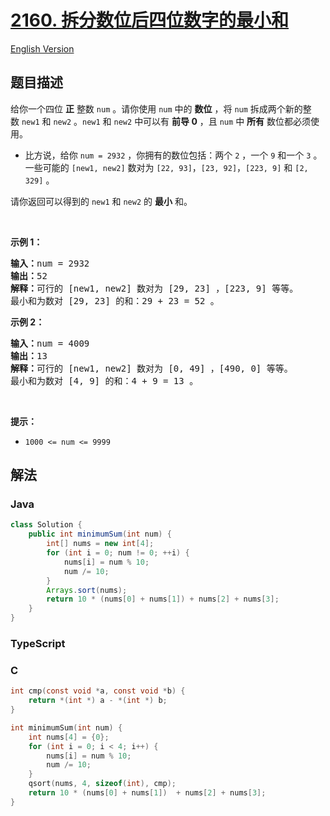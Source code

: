 # [2160. 拆分数位后四位数字的最小和](https://leetcode.cn/problems/minimum-sum-of-four-digit-number-after-splitting-digits)

[English Version](/solution/2100-2199/2160.Minimum%20Sum%20of%20Four%20Digit%20Number%20After%20Splitting%20Digits/README_EN.md)

## 题目描述

<!-- 这里写题目描述 -->

<p>给你一个四位&nbsp;<strong>正</strong>&nbsp;整数&nbsp;<code>num</code>&nbsp;。请你使用 <code>num</code>&nbsp;中的 <strong>数位</strong> ，将&nbsp;<code>num</code>&nbsp;拆成两个新的整数&nbsp;<code>new1</code>&nbsp;和&nbsp;<code>new2</code>&nbsp;。<code>new1</code> 和&nbsp;<code>new2</code>&nbsp;中可以有&nbsp;<strong>前导 0</strong>&nbsp;，且&nbsp;<code>num</code>&nbsp;中 <strong>所有</strong>&nbsp;数位都必须使用。</p>

<ul>
	<li>比方说，给你&nbsp;<code>num = 2932</code>&nbsp;，你拥有的数位包括：两个&nbsp;<code>2</code>&nbsp;，一个&nbsp;<code>9</code>&nbsp;和一个&nbsp;<code>3</code>&nbsp;。一些可能的&nbsp;<code>[new1, new2]</code>&nbsp;数对为&nbsp;<code>[22, 93]</code>，<code>[23, 92]</code>，<code>[223, 9]</code> 和&nbsp;<code>[2, 329]</code>&nbsp;。</li>
</ul>

<p>请你返回可以得到的&nbsp;<code>new1</code>&nbsp;和 <code>new2</code>&nbsp;的 <strong>最小</strong>&nbsp;和。</p>

<p>&nbsp;</p>

<p><strong>示例 1：</strong></p>

<pre><b>输入：</b>num = 2932
<b>输出：</b>52
<b>解释：</b>可行的 [new1, new2] 数对为 [29, 23] ，[223, 9] 等等。
最小和为数对 [29, 23] 的和：29 + 23 = 52 。
</pre>

<p><strong>示例 2：</strong></p>

<pre><b>输入：</b>num = 4009
<b>输出：</b>13
<b>解释：</b>可行的 [new1, new2] 数对为 [0, 49] ，[490, 0] 等等。
最小和为数对 [4, 9] 的和：4 + 9 = 13 。
</pre>

<p>&nbsp;</p>

<p><strong>提示：</strong></p>

<ul>
	<li><code>1000 &lt;= num &lt;= 9999</code></li>
</ul>

## 解法

### **Java**

```java
class Solution {
    public int minimumSum(int num) {
        int[] nums = new int[4];
        for (int i = 0; num != 0; ++i) {
            nums[i] = num % 10;
            num /= 10;
        }
        Arrays.sort(nums);
        return 10 * (nums[0] + nums[1]) + nums[2] + nums[3];
    }
}
```

### **TypeScript**

### **C**

```c
int cmp(const void *a, const void *b) {
    return *(int *) a - *(int *) b;
}

int minimumSum(int num) {
    int nums[4] = {0};
    for (int i = 0; i < 4; i++) {
        nums[i] = num % 10;
        num /= 10;
    }
    qsort(nums, 4, sizeof(int), cmp);
    return 10 * (nums[0] + nums[1])  + nums[2] + nums[3];
}
```
